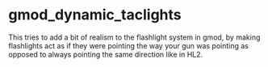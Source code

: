 # gmod_dynamic_taclights
This tries to add a bit of realism to the flashlight system in gmod, by making flashlights act as if they were pointing the way your gun was pointing as opposed to always pointing the same direction like in HL2. 
